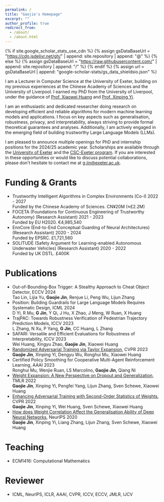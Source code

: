 ```yaml
---
permalink: /
title: "Gaojie's Homepage"
excerpt: ""
author_profile: true
redirect_from: 
  - /about/
  - /about.html
---
```


{% if site.google_scholar_stats_use_cdn %}
{% assign gsDataBaseUrl = "https://cdn.jsdelivr.net/gh/" | append: site.repository | append: "@" %}
{% else %}
{% assign gsDataBaseUrl = "https://raw.githubusercontent.com/" | append: site.repository | append: "/" %}
{% endif %}
{% assign url = gsDataBaseUrl | append: "google-scholar-stats/gs_data_shieldsio.json" %}

<span class='anchor' id='about-me'></span>

I am a Lecturer in Computer Science at the University of Exeter, building on my previous experiences at the Chinese Academy of Sciences and the University of Liverpool. I earned my PhD from the University of Liverpool, under the guidance of [Prof. Xiaowei Huang](https://cgi.csc.liv.ac.uk/~xiaowei/) and [Prof. Xinping Yi](https://sites.google.com/site/xinpingyi00/).

I am an enthusiastic and dedicated researcher doing research on developing efficient and reliable algorithms for modern machine learning models and applications. I focus on key aspects such as generalisation, robustness, privacy, and interpretability, always striving to provide formal theoretical guarantees and analyses. Additionally, I am actively engaged in the emerging field of building trustworthy Large Language Models (LLMs).

I am pleased to announce multiple openings for PhD and internship positions for the 2024/25 academic year. Scholarships are available through the [University of Exeter](https://www.exeter.ac.uk/study/pg-research/funding/phdfunding/) and the [CSC-Exeter program](https://www.exeter.ac.uk/study/pg-research/csc-scholarships/). If you are interested in these opportunities or would like to discuss potential collaborations, please don't hesitate to contact me at g.jin@exeter.ac.uk.

# Funding & Grants
- Trustworthy Intelligent Algorithms in Complex Environments (Co-I) 2022 - 2027  
  Funded by the Chinese Academy of Sciences. CN¥20M (≈£2.2M)  
- FOCETA (Foundations for Continuous Engineering of Trustworthy Autonomy) (Research Assistant) 2021 - 2023  
  Funded by EU H2020. €4,985,540  
- EnnCore (End-to-End Conceptual Guarding of Neural Architectures) (Research Assistant) 2020 - 2024  
  Funded by EPSRC. £1,721,560  
- SOLITUDE (Safety Argument for Learning-enabled Autonomous Underwater Vehicles) (Research Assistant) 2020 - 2022  
  Funded by UK DSTL. £400K
  
# Publications 
- Out-of-Bounding-Box Trigger: A Stealthy Approach to Cheat Object Detector, ECCV 2024  
  Tao Lin, Lijia Yu, **Gaojie Jin**, Renjue Li, Peng Wu, Lijun Zhang
- Position: Building Guardrails for Large Language Models Requires Systematic Design, ICML 2024  
  D Yi, R Mu, **G Jin**, Y Qi, J Hu, X Zhao, J Meng, W Ruan, X Huang
- TrajPAC: Towards Robustness Verification of Pedestrian Trajectory Prediction Models, ICCV 2023  
  L Zhang, N Xu, P Yang, **G Jin**, CC Huang, L Zhang
- SAFARI: Versatile and Efficient Evaluations for Robustness of Interpretability, ICCV 2023  
  Wei Huang, Xingyu Zhao, **Gaojie Jin**, Xiaowei Huang
- [Randomized Adversarial Training via Taylor Expansion](https://openaccess.thecvf.com/content/CVPR2023/papers/Jin_Randomized_Adversarial_Training_via_Taylor_Expansion_CVPR_2023_paper.pdf), CVPR 2023  
  **Gaojie Jin**, Xinping Yi, Dengyu Wu, Ronghui Mu, Xiaowei Huang
- Certified Policy Smoothing for Cooperative Multi-Agent Reinforcement Learning, AAAI 2023  
  Ronghui Mu, Wenjie Ruan, LS Marcolino, **Gaojie Jin**, Qiang Ni
- [Weight Expansion: A New Perspective on Dropout and Generalization](https://openreview.net/forum?id=w3z3sN1b04), TMLR 2022  
  **Gaojie Jin**, Xinping Yi, Pengfei Yang, Lijun Zhang, Sven Schewe, Xiaowei Huang
- [Enhancing Adversarial Training with Second-Order Statistics of Weights](https://arxiv.org/abs/2203.06020), CVPR 2022    
  **Gaojie Jin**, Xinping Yi, Wei Huang, Sven Schewe, Xiaowei Huang
- [How does Weight Correlation Affect the Generalisation Ability of Deep Neural Networks](https://arxiv.org/abs/2010.05983), NeurIPS 2020    
  **Gaojie Jin**, Xinping Yi, Liang Zhang, Lijun Zhang, Sven Schewe, Xiaowei Huang

# Teaching 
- ECM1416: Computational Mathematics

# Reviewer
- ICML, NeurIPS, ICLR, AAAI, CVPR, ICCV, ECCV, JMLR, IJCV 
